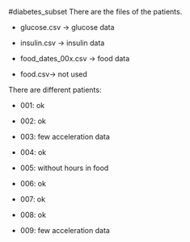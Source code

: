 #diabetes_subset
There are the files of the patients.

* glucose.csv -> glucose data

* insulin.csv -> insulin data

* food_dates_00x.csv -> food data

* food.csv-> not used


There are different patients:

* 001: ok

* 002: ok

* 003: few acceleration data

* 004: ok

* 005: without hours in food

* 006: ok

* 007: ok 

* 008: ok

* 009: few acceleration data

